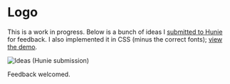 # Logo

This is a work in progress. Below is a bunch of ideas I [submitted to Hunie](http://hunie.co/designs/1750-adam-lynch-logo/) for feedback. I also implemented it in CSS (minus the correct fonts); [view the demo](http://adam-lynch.github.com/logo).

![Ideas (Hunie submission)](https://github.com/adam-lynch/logo/tree/master/images/ideas.PNG)

Feedback welcomed.
